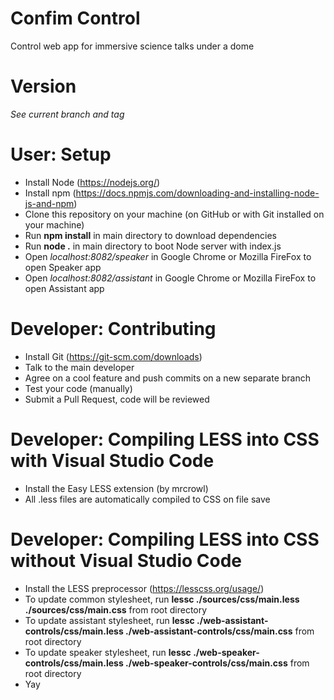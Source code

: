 # Confim Control
Control web app for immersive science talks under a dome

# Version
*See current branch and tag*

# User: Setup
* Install Node (https://nodejs.org/)
* Install npm (https://docs.npmjs.com/downloading-and-installing-node-js-and-npm)
* Clone this repository on your machine (on GitHub or with Git installed on your machine)
* Run **npm install** in main directory to download dependencies
* Run **node .** in main directory to boot Node server with index.js
* Open *localhost:8082/speaker* in Google Chrome or Mozilla FireFox to open Speaker app
* Open *localhost:8082/assistant* in Google Chrome or Mozilla FireFox to open Assistant app

# Developer: Contributing
* Install Git (https://git-scm.com/downloads)
* Talk to the main developer
* Agree on a cool feature and push commits on a new separate branch
* Test your code (manually)
* Submit a Pull Request, code will be reviewed

# Developer: Compiling LESS into CSS with Visual Studio Code
* Install the Easy LESS extension (by mrcrowl)
* All .less files are automatically compiled to CSS on file save

# Developer: Compiling LESS into CSS without Visual Studio Code
* Install the LESS preprocessor (https://lesscss.org/usage/)
* To update common stylesheet, run **lessc ./sources/css/main.less ./sources/css/main.css** from root directory
* To update assistant stylesheet, run **lessc ./web-assistant-controls/css/main.less ./web-assistant-controls/css/main.css** from root directory
* To update speaker stylesheet, run **lessc ./web-speaker-controls/css/main.less ./web-speaker-controls/css/main.css** from root directory
* Yay
